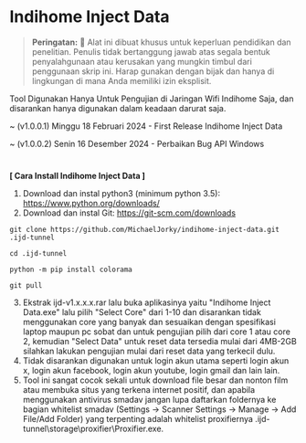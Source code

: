 # Indihome Inject Data

> **Peringatan:** :red_circle: Alat ini dibuat khusus untuk keperluan pendidikan dan penelitian. Penulis tidak bertanggung jawab atas segala bentuk penyalahgunaan atau kerusakan yang mungkin timbul dari penggunaan skrip ini. Harap gunakan dengan bijak dan hanya di lingkungan di mana Anda memiliki izin eksplisit.

Tool Digunakan Hanya Untuk Pengujian di Jaringan Wifi Indihome Saja, dan disarankan hanya digunakan dalam keadaan darurat saja.

~ (v1.0.0.1) Minggu 18 Februari 2024 - First Release Indihome Inject Data

~ (v1.0.0.2) Senin 16 Desember 2024 - Perbaikan Bug API Windows
#
<b>[ Cara Install Indihome Inject Data ]</b>

1. Download dan instal python3 (minimum python 3.5): https://www.python.org/downloads/
2. Download dan instal Git: https://git-scm.com/downloads
```
git clone https://github.com/MichaelJorky/indihome-inject-data.git .ijd-tunnel
```
```
cd .ijd-tunnel
```
```
python -m pip install colorama
```
```
git pull
```
3. Ekstrak ijd-v1.x.x.x.rar lalu buka aplikasinya yaitu "Indihome Inject Data.exe" lalu pilih "Select Core" dari 1-10 dan disarankan tidak menggunakan core yang banyak dan sesuaikan dengan spesifikasi laptop maupun pc sobat dan untuk pengujian pilih dari core 1 atau core 2, kemudian "Select Data" untuk reset data tersedia mulai dari 4MB-2GB silahkan lakukan pengujian mulai dari reset data yang terkecil dulu.
4. Tidak disarankan digunakan untuk login akun utama seperti login akun x, login akun facebook, login akun youtube, login gmail dan lain lain.
5. Tool ini sangat cocok sekali untuk download file besar dan nonton film atau membuka situs yang terkena internet positif, dan apabila menggunakan antivirus smadav jangan lupa daftarkan foldernya ke bagian whitelist smadav (Settings -> Scanner Settings -> Manage -> Add File/Add Folder) yang terpenting adalah whitelist proxifiernya .ijd-tunnel\storage\proxifier\Proxifier.exe.
